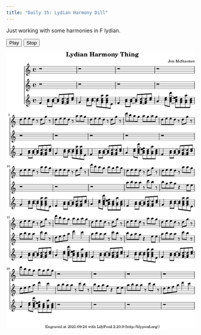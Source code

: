 ```yaml
---
title: "Daily 35: Lydian Harmony Dill"
---
```


Just working with some harmonies in F lydian.


<button onclick="MIDIjs.play('./daily-35.mid')">Play</button>
<button onclick="MIDIjs.stop()">Stop</button>

![Music Piece](./daily-35.png "Music Piece")


<script type="text/javascript" src="https://www.midijs.net/lib/midi.js"></script>
